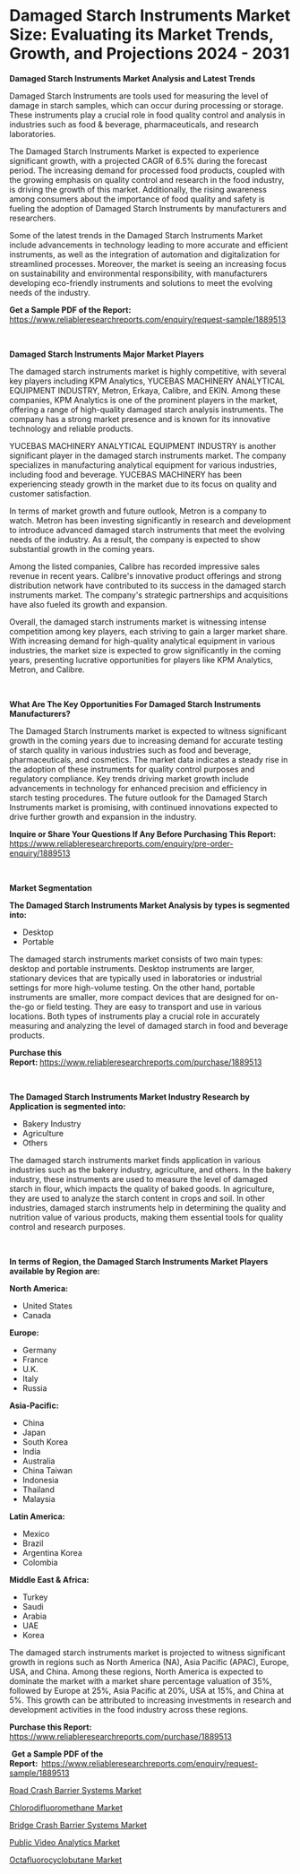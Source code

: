 <p><h1>Damaged Starch Instruments Market Size: Evaluating its Market Trends, Growth, and Projections 2024 - 2031</h1></p><p><strong>Damaged Starch Instruments Market Analysis and Latest Trends</strong></p>
<p><p>Damaged Starch Instruments are tools used for measuring the level of damage in starch samples, which can occur during processing or storage. These instruments play a crucial role in food quality control and analysis in industries such as food & beverage, pharmaceuticals, and research laboratories.</p><p>The Damaged Starch Instruments Market is expected to experience significant growth, with a projected CAGR of 6.5% during the forecast period. The increasing demand for processed food products, coupled with the growing emphasis on quality control and research in the food industry, is driving the growth of this market. Additionally, the rising awareness among consumers about the importance of food quality and safety is fueling the adoption of Damaged Starch Instruments by manufacturers and researchers.</p><p>Some of the latest trends in the Damaged Starch Instruments Market include advancements in technology leading to more accurate and efficient instruments, as well as the integration of automation and digitalization for streamlined processes. Moreover, the market is seeing an increasing focus on sustainability and environmental responsibility, with manufacturers developing eco-friendly instruments and solutions to meet the evolving needs of the industry.</p></p>
<p><strong>Get a Sample PDF of the Report:&nbsp;</strong> <a href="https://www.reliableresearchreports.com/enquiry/request-sample/1889513">https://www.reliableresearchreports.com/enquiry/request-sample/1889513</a></p>
<p>&nbsp;</p>
<p><strong>Damaged Starch Instruments Major Market Players</strong></p>
<p><p>The damaged starch instruments market is highly competitive, with several key players including KPM Analytics, YUCEBAS MACHINERY ANALYTICAL EQUIPMENT INDUSTRY, Metron, Erkaya, Calibre, and EKIN. Among these companies, KPM Analytics is one of the prominent players in the market, offering a range of high-quality damaged starch analysis instruments. The company has a strong market presence and is known for its innovative technology and reliable products.</p><p>YUCEBAS MACHINERY ANALYTICAL EQUIPMENT INDUSTRY is another significant player in the damaged starch instruments market. The company specializes in manufacturing analytical equipment for various industries, including food and beverage. YUCEBAS MACHINERY has been experiencing steady growth in the market due to its focus on quality and customer satisfaction.</p><p>In terms of market growth and future outlook, Metron is a company to watch. Metron has been investing significantly in research and development to introduce advanced damaged starch instruments that meet the evolving needs of the industry. As a result, the company is expected to show substantial growth in the coming years.</p><p>Among the listed companies, Calibre has recorded impressive sales revenue in recent years. Calibre's innovative product offerings and strong distribution network have contributed to its success in the damaged starch instruments market. The company's strategic partnerships and acquisitions have also fueled its growth and expansion.</p><p>Overall, the damaged starch instruments market is witnessing intense competition among key players, each striving to gain a larger market share. With increasing demand for high-quality analytical equipment in various industries, the market size is expected to grow significantly in the coming years, presenting lucrative opportunities for players like KPM Analytics, Metron, and Calibre.</p></p>
<p>&nbsp;</p>
<p><strong>What Are The Key Opportunities For Damaged Starch Instruments Manufacturers?</strong></p>
<p><p>The Damaged Starch Instruments market is expected to witness significant growth in the coming years due to increasing demand for accurate testing of starch quality in various industries such as food and beverage, pharmaceuticals, and cosmetics. The market data indicates a steady rise in the adoption of these instruments for quality control purposes and regulatory compliance. Key trends driving market growth include advancements in technology for enhanced precision and efficiency in starch testing procedures. The future outlook for the Damaged Starch Instruments market is promising, with continued innovations expected to drive further growth and expansion in the industry.</p></p>
<p><strong>Inquire or Share Your Questions If Any Before Purchasing This Report:</strong> <a href="https://www.reliableresearchreports.com/enquiry/pre-order-enquiry/1889513">https://www.reliableresearchreports.com/enquiry/pre-order-enquiry/1889513</a></p>
<p>&nbsp;</p>
<p><strong>Market Segmentation</strong></p>
<p><strong>The Damaged Starch Instruments Market Analysis by types is segmented into:</strong></p>
<p><ul><li>Desktop</li><li>Portable</li></ul></p>
<p><p>The damaged starch instruments market consists of two main types: desktop and portable instruments. Desktop instruments are larger, stationary devices that are typically used in laboratories or industrial settings for more high-volume testing. On the other hand, portable instruments are smaller, more compact devices that are designed for on-the-go or field testing. They are easy to transport and use in various locations. Both types of instruments play a crucial role in accurately measuring and analyzing the level of damaged starch in food and beverage products.</p></p>
<p><strong>Purchase this Report:&nbsp;</strong><a href="https://www.reliableresearchreports.com/purchase/1889513">https://www.reliableresearchreports.com/purchase/1889513</a></p>
<p>&nbsp;</p>
<p><strong>The Damaged Starch Instruments Market Industry Research by Application is segmented into:</strong></p>
<p><ul><li>Bakery Industry</li><li>Agriculture</li><li>Others</li></ul></p>
<p><p>The damaged starch instruments market finds application in various industries such as the bakery industry, agriculture, and others. In the bakery industry, these instruments are used to measure the level of damaged starch in flour, which impacts the quality of baked goods. In agriculture, they are used to analyze the starch content in crops and soil. In other industries, damaged starch instruments help in determining the quality and nutrition value of various products, making them essential tools for quality control and research purposes.</p></p>
<p>&nbsp;</p>
<p><strong>In terms of Region, the Damaged Starch Instruments Market Players available by Region are:</strong></p>
<p>
    <p> <strong> North America: </strong>
        <ul>
            <li>United States</li>
            <li>Canada</li>
        </ul>
        </p> 
    <p> <strong> Europe: </strong>
        <ul>
            <li>Germany</li>
            <li>France</li>
            <li>U.K.</li>
            <li>Italy</li>
            <li>Russia</li>
        </ul>
        </p> 
    <p> <strong> Asia-Pacific: </strong>
        <ul>
            <li>China</li>
            <li>Japan</li>
            <li>South Korea</li>
            <li>India</li>
            <li>Australia</li>
            <li>China Taiwan</li>
            <li>Indonesia</li>
            <li>Thailand</li>
            <li>Malaysia</li>
        </ul>
        </p> 
    <p> <strong> Latin America: </strong>
        <ul>
            <li>Mexico</li>
            <li>Brazil</li>
            <li>Argentina Korea</li>
            <li>Colombia</li>
        </ul>
        </p> 
    <p> <strong> Middle East & Africa: </strong>
        <ul>
            <li>Turkey</li>
            <li>Saudi</li>
            <li>Arabia</li>
            <li>UAE</li>
            <li>Korea</li>
        </ul>
    </p>
    </p>
<p><p>The damaged starch instruments market is projected to witness significant growth in regions such as North America (NA), Asia Pacific (APAC), Europe, USA, and China. Among these regions, North America is expected to dominate the market with a market share percentage valuation of 35%, followed by Europe at 25%, Asia Pacific at 20%, USA at 15%, and China at 5%. This growth can be attributed to increasing investments in research and development activities in the food industry across these regions.</p></p>
<p><strong>Purchase this Report: </strong><a href="https://www.reliableresearchreports.com/purchase/1889513">https://www.reliableresearchreports.com/purchase/1889513</a></p>
<p>&nbsp;<strong>Get a Sample PDF of the Report:&nbsp;&nbsp;</strong><a href="https://www.reliableresearchreports.com/enquiry/request-sample/1889513">https://www.reliableresearchreports.com/enquiry/request-sample/1889513</a></p>
<p><strong></strong></p>
<p><p><a href="https://five-trouble-98a.notion.site/Road-Crash-Barrier-Systems-Market-Size-Growing-and-Forecasted-for-period-from-2024-2031-and-provid-35e4d3befc6441f3a7e469116a802982">Road Crash Barrier Systems Market</a></p><p><a href="https://view.publitas.com/reportprime-1/chlorodifluoromethane-market-share-market-new-trends-analysis-report-by-type-by-application-by-end-use-by-region-and-segment-forecasts-2024-2031/">Chlorodifluoromethane Market</a></p><p><a href="https://butternut-bug-553.notion.site/Bridge-Crash-Barrier-Systems-Market-Size-and-Growth-Market-Segmentation-Regional-and-Country-Break-17b29f2fae1a4432a1b300c96df12794">Bridge Crash Barrier Systems Market</a></p><p><a href="https://picayune-night-cbd.notion.site/Public-Video-Analytics-Market-Analysis-and-Market-Size-Global-Industry-Overview-Market-Segmentatio-1578c3d47349474d896f43eb1732be86">Public Video Analytics Market</a></p><p><a href="https://view.publitas.com/reportprime-1/octafluorocyclobutane-market-challenges-opportunities-and-growth-drivers-and-major-market-players-forecasted-for-period-from-2024-2031/">Octafluorocyclobutane Market</a></p></p>